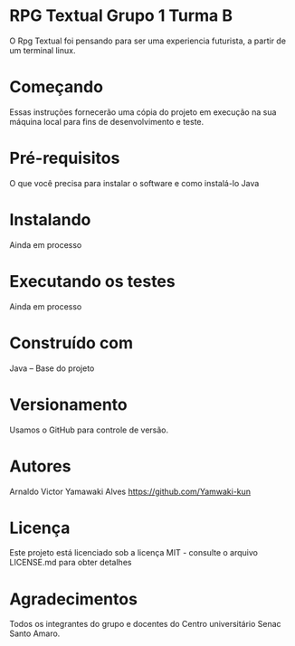 # RPG Textual Grupo 1 Turma B


O Rpg Textual foi pensando para ser uma experiencia futurista, a partir de um terminal linux.
# Começando
Essas instruções fornecerão uma cópia do projeto em execução na sua máquina local para fins de desenvolvimento e teste.
# Pré-requisitos
O que você precisa para instalar o software e como instalá-lo
Java

# Instalando
Ainda em processo

# Executando os testes
Ainda em processo

# Construído com
Java – Base do projeto
<br>
# Versionamento
Usamos o GitHub para controle de versão. 
# Autores
Arnaldo Victor Yamawaki Alves https://github.com/Yamwaki-kun
<br>
# Licença
Este projeto está licenciado sob a licença MIT - consulte o arquivo LICENSE.md para obter detalhes

# Agradecimentos
Todos os integrantes do grupo e docentes do Centro universitário Senac Santo Amaro.

